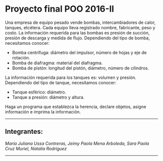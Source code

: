# Proyecto final POO 2016-II

Una empresa de equipo pesado vende bombas, intercambiadores de calor, tanques, etcétera. Cada equipo lleva registrado nombre, fabricante, peso y costo. La información requerida para las bombas es presión de succión, presión de descarga y medida de flujo. Dependiendo del tipo de bomba, necesitamos conocer:

* Bomba centrífuga: diámetro del impulsor, número de hojas y eje de rotación.
* Bomba de diafragma: material del diafragma.
* Bomba de pistón: longitud del pistón, diámetro, número de cilindros.

La información requerida para los tanques es: volumen y presión. Dependiendo del tipo de tanque, necesitamos conocer:

* Tanque esférico: diámetro.
* Tanque a presión: diámetro y altura.

Haga un programa que establezca la herencia, declare objetos, asigne información e imprima la información.
***
## Integrantes: 
*María Juliana Ussa Contreras, Jeimy Paola Mena Arboleda, Sara Paola Cruz Muriel, Natalia Rodríguez*
***
